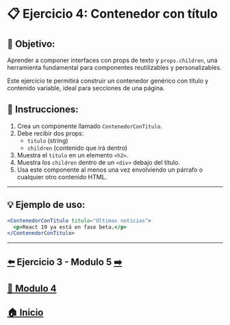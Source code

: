 # 📋 Ejercicio 4: Contenedor con título

## 🎯 Objetivo:
Aprender a componer interfaces con props de texto y `props.children`, una herramienta fundamental para componentes reutilizables y personalizables.

Este ejercicio te permitirá construir un contenedor genérico con título y contenido variable, ideal para secciones de una página.

## 📝 Instrucciones:
1. Crea un componente llamado `ContenedorConTitulo`.
2. Debe recibir dos props:
   - `titulo` (string)
   - `children` (contenido que irá dentro)
3. Muestra el `titulo` en un elemento `<h2>`.
4. Muestra los `children` dentro de un `<div>` debajo del título.
5. Usa este componente al menos una vez envolviendo un párrafo o cualquier otro contenido HTML.

---

## 💡 Ejemplo de uso:

```jsx
<ContenedorConTitulo titulo="Últimas noticias">
  <p>React 19 ya está en fase beta.</p>
</ContenedorConTitulo>
```

---

##  [⬅️](../Ejercicios/Ejercicio_3.md) Ejercicio 3 - Modulo 5 [➡️](../../Modulo_5:_Props_(Propiedades_entre_componentes)/Modulo_5.md)

## [📄 Modulo 4](../Modulo_4.md) 

## [🏠 Inicio](../../README.md) 
